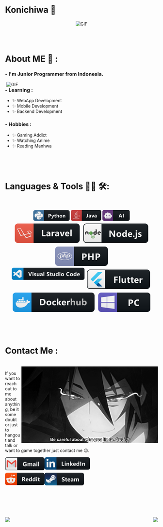 # Konichiwa 👋

<div align="center">
<img hight="300" width="700" alt="GIF" align="center" src="https://media0.giphy.com/media/okWCAjMp0pInC/giphy.gif?cid=ecf05e47ekygugfcu401qbsq18j1k6o6dvjjditynrkh0ktt&ep=v1_gifs_search&rid=giphy.gif&ct=g">
</div>

</br>
</br>
</br>


# About ME 💬 :

### - I'm Junior Programmer from Indonesia.

<img hight="400" width="500" alt="GIF" align="right" src="assets/1936.gif">

### - Learning :
- ✨ WebApp Development
- ✨ Mobile Development
- ✨ Backend Development

### - Hobbies : 
- ✨ Gaming Addict
- ✨ Watching Anime
- ✨ Reading Manhwa

</br>
</br>
</br>



# Languages & Tools 👨‍💻 🛠:
</br>

<p align="center">

<!-- For more icons please follow  https://github.com/MikeCodesDotNET/ColoredBadges -->
<img src="assets/icons/python.png" alt="python" width="120" hight="50">
<img src="assets/icons/java.png" alt="java"  width="100" hight="50">
<img src="assets/icons/ai.png" alt="AI" width="90" hight="50">
<img src="svg/dev/frameworks/laravel.svg" alt="laravel" style="vertical-align:top; margin:6px 4px">
<img src="svg/dev/frameworks/nodejs.svg" alt="nodejs" style="vertical-align:top; margin:6px 4px">
<img src="svg/dev/languages/php.svg" alt="php" style="vertical-align:top; margin:6px 4px">
</br>
<img src="assets/icons/visualstudio_code.png" alt="visualstudio_code" width="240" hight="50">
<img src="svg/dev/frameworks/flutter.svg" alt="flutter" style="vertical-align:top; margin:6px 4px">
<img src="svg/dev/services/dockerhub.svg" alt="dockerhub" style="vertical-align:top; margin:6px 4px">
<img src="svg/devices/pc.svg" alt="pc" style="vertical-align:top; margin:6px 4px">
</p>
</br>
</br>
</br>



# Contact Me :

<p>
 </br>


<img hight="320" width="450" align="right" alt="GIF" src="assets/93195.gif">


If you want to reach out to me about anything, be it some doubt or just to hangout and talk or want to game together just contact me 😉.

<a href="mailto:miqbalalhabib@gmail.com">
 <img align="left" alt="Gmail" width="130" hight="100" src="assets/icons/gmail.png" />
</a>
<a href="https://www.linkedin.com/in/iqbalalhabib/">
  <img align="left" alt="Linkedin" width="150" hight="100" src="assets/icons/linkedin.png" />
</br>
</br>
</br>
</a>
<a href="https://www.reddit.com/user/cihuyyama">
  <img align="left" alt=" Reddit" width="130" hight="100" src="assets/icons/reddit.png" />
</a>
<a href="https://steamcommunity.com/id/cihuyyama/">
  <img align="left" alt="Steam" width="130" hight="100" src="assets/icons/steam.png" />
</a>
 </p>
 

</br>
</br>
</br>
</br>
</br>
</br>
</br>

<p>
  <a href="https://github.com/anuraghazra/github-readme-stats"> 
   <img align="right" src="https://github-readme-stats.vercel.app/api?username=cihuyyama&&show_icons=true&theme=radical"/>
  </a>
 <a href="https://github.com/anuraghazra/github-readme-stats">
  <img align="left" src="https://github-readme-stats.vercel.app/api/top-langs/?username=cihuyyama" />
</a>
</p>



